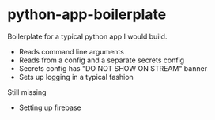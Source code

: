 # python-app-boilerplate

Boilerplate for a typical python app I would build.

* Reads command line arguments
* Reads from a config and a separate secrets config
* Secrets config has "DO NOT SHOW ON STREAM" banner
* Sets up logging in a typical fashion

Still missing

* Setting up firebase


